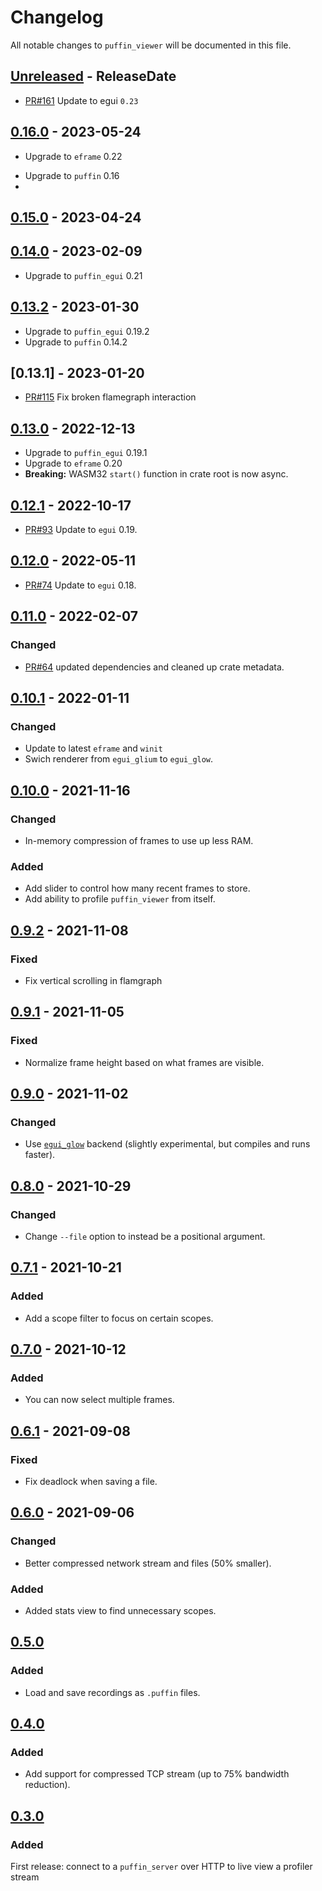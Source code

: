 <!-- markdownlint-disable blanks-around-headings blanks-around-lists no-duplicate-heading -->

# Changelog

All notable changes to `puffin_viewer` will be documented in this file.

<!-- next-header -->
## [Unreleased] - ReleaseDate

- [PR#161](https://github.com/EmbarkStudios/puffin/pull/161) Update to egui `0.23` 

## [0.16.0] - 2023-05-24

* Upgrade to `eframe` 0.22
- Upgrade to `puffin` 0.16
- 
## [0.15.0] - 2023-04-24
## [0.14.0] - 2023-02-09
* Upgrade to `puffin_egui` 0.21

## [0.13.2] - 2023-01-30

- Upgrade to `puffin_egui` 0.19.2
- Upgrade to `puffin` 0.14.2
## [0.13.1] - 2023-01-20

- [PR#115](https://github.com/EmbarkStudios/puffin/pull/115) Fix broken flamegraph interaction

## [0.13.0] - 2022-12-13

- Upgrade to `puffin_egui` 0.19.1
- Upgrade to `eframe` 0.20
- **Breaking:** WASM32 `start()` function in crate root is now async.

## [0.12.1] - 2022-10-17
- [PR#93](https://github.com/EmbarkStudios/puffin/pull/93) Update to `egui` 0.19.

## [0.12.0] - 2022-05-11
- [PR#74](https://github.com/EmbarkStudios/puffin/pull/74) Update to `egui` 0.18.

## [0.11.0] - 2022-02-07
### Changed
- [PR#64](https://github.com/EmbarkStudios/puffin/pull/64) updated dependencies and cleaned up crate metadata.

## [0.10.1] - 2022-01-11
### Changed
- Update to latest `eframe` and `winit`
- Swich renderer from `egui_glium` to `egui_glow`.

## [0.10.0] - 2021-11-16
### Changed
- In-memory compression of frames to use up less RAM.

### Added
- Add slider to control how many recent frames to store.
- Add ability to profile `puffin_viewer` from itself.

## [0.9.2] - 2021-11-08
### Fixed
- Fix vertical scrolling in flamgraph

## [0.9.1] - 2021-11-05
### Fixed
- Normalize frame height based on what frames are visible.

## [0.9.0] - 2021-11-02
### Changed
- Use [`egui_glow`](https://github.com/emilk/egui/tree/master/egui_glow) backend (slightly experimental, but compiles and runs faster).

## [0.8.0] - 2021-10-29
### Changed
- Change `--file` option to instead be a positional argument.

## [0.7.1] - 2021-10-21
### Added
- Add a scope filter to focus on certain scopes.

## [0.7.0] - 2021-10-12
### Added
- You can now select multiple frames.

## [0.6.1] - 2021-09-08
### Fixed
- Fix deadlock when saving a file.

## [0.6.0] - 2021-09-06
### Changed
- Better compressed network stream and files (50% smaller).

### Added
- Added stats view to find unnecessary scopes.

## [0.5.0]
### Added
- Load and save recordings as `.puffin` files.

## [0.4.0]
### Added
- Add support for compressed TCP stream (up to 75% bandwidth reduction).

## [0.3.0]
### Added
First release: connect to a `puffin_server` over HTTP to live view a profiler stream

<!-- next-url -->
[Unreleased]: https://github.com/EmbarkStudios/puffin/compare/puffin_viewer-0.16.0...HEAD
[0.16.0]: https://github.com/EmbarkStudios/puffin/compare/puffin_viewer-0.15.0...puffin_viewer-0.16.0
[0.15.0]: https://github.com/EmbarkStudios/puffin/compare/puffin_viewer-0.14.0...puffin_viewer-0.15.0
[0.14.0]: https://github.com/EmbarkStudios/puffin/compare/puffin_viewer-0.13.2...puffin_viewer-0.14.0
[0.13.2]: https://github.com/EmbarkStudios/puffin/compare/puffin_viewer-0.13.2...puffin_viewer-0.13.2
[0.13.2]: https://github.com/EmbarkStudios/puffin/compare/puffin_viewer-0.13.1...puffin_viewer-0.13.2
[0.13.0]: https://github.com/EmbarkStudios/puffin/compare/puffin_viewer-0.13.0...puffin_viewer-0.13.1
[0.13.0]: https://github.com/EmbarkStudios/puffin/compare/puffin_viewer-0.12.1...puffin_viewer-0.13.0
[0.12.1]: https://github.com/EmbarkStudios/puffin/compare/puffin_viewer-0.12.0...puffin_viewer-0.12.1
[0.12.0]: https://github.com/EmbarkStudios/puffin/compare/0.11.0...puffin_viewer-0.12.0
[0.11.0]: https://github.com/EmbarkStudios/puffin/compare/0.10.1...puffin_viewer-0.11.0
[0.10.1]: https://github.com/EmbarkStudios/puffin/compare/puffin_viewer-0.10.0...puffin_viewer-0.10.1
[0.10.0]: https://github.com/EmbarkStudios/puffin/compare/puffin_viewer-0.9.2...puffin_viewer-0.10.0
[0.9.2]: https://github.com/EmbarkStudios/puffin/compare/puffin_viewer-0.9.1...puffin_viewer-0.9.2
[0.9.1]: https://github.com/EmbarkStudios/puffin/compare/puffin_viewer-0.9.0...puffin_viewer-0.9.1
[0.9.0]: https://github.com/EmbarkStudios/puffin/compare/puffin_viewer-0.8.0...puffin_viewer-0.9.0
[0.8.0]: https://github.com/EmbarkStudios/puffin/compare/puffin_viewer-0.7.1...puffin_viewer-0.8.0
[0.7.1]: https://github.com/EmbarkStudios/puffin/compare/puffin_viewer-0.7.0...puffin_viewer-0.7.1
[0.7.0]: https://github.com/EmbarkStudios/puffin/compare/puffin_viewer-0.6.1...puffin_viewer-0.7.0
[0.6.1]: https://github.com/EmbarkStudios/puffin/compare/puffin_viewer-0.6.0...puffin_viewer-0.6.1
[0.6.0]: https://github.com/EmbarkStudios/puffin/compare/puffin_viewer-0.5.0...puffin_viewer-0.6.0
[0.5.0]: https://github.com/EmbarkStudios/puffin/compare/puffin_viewer-0.4.0...puffin_viewer-0.5.0
[0.4.0]: https://github.com/EmbarkStudios/puffin/compare/puffin_viewer-0.3.0...puffin_viewer-0.4.0
[0.3.0]: https://github.com/EmbarkStudios/puffin/releases/tag/puffin_viewer-0.3.0
